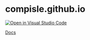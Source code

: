 # compisle.github.io

[![Open in Visual Studio Code](https://open.vscode.dev/badges/open-in-vscode.svg)](https://open.vscode.dev/aoliver/compisle)

[Docs](https://compisle.github.io/cid/index.html)
